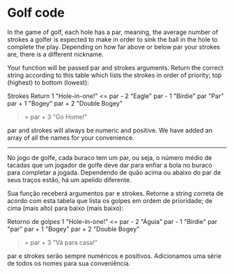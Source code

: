# Golf code

In the game of golf, each hole has a par, meaning, the average number of strokes a golfer is expected to make in order to sink the ball in the hole to complete the play. Depending on how far above or below par your strokes are, there is a different nickname.

Your function will be passed par and strokes arguments. Return the correct string according to this table which lists the strokes in order of priority; top (highest) to bottom (lowest):

Strokes	Return
1	"Hole-in-one!"
<= par - 2	"Eagle"
par - 1	"Birdie"
par	"Par"
par + 1	"Bogey"
par + 2	"Double Bogey"
>= par + 3	"Go Home!"

par and strokes will always be numeric and positive. We have added an array of all the names for your convenience.

---

No jogo de golfe, cada buraco tem um par, ou seja, o número médio de tacadas que um jogador de golfe deve dar para enfiar a bola no buraco para completar a jogada. Dependendo de quão acima ou abaixo do par de seus traços estão, há um apelido diferente.

Sua função receberá argumentos par e strokes. Retorne a string correta de acordo com esta tabela que lista os golpes em ordem de prioridade; de cima (mais alto) para baixo (mais baixo):

Retorno de golpes
1 "Hole-in-one!"
<= par - 2 "Águia"
par - 1 "Birdie"
par "par"
par + 1 "Bogey"
par + 2 "Double Bogey"
> = par + 3 "Vá para casa!"

par e strokes serão sempre numéricos e positivos. Adicionamos uma série de todos os nomes para sua conveniência.